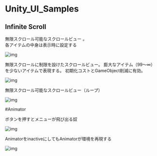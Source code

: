 Unity_UI_Samples
================

## Infinite Scroll

無限スクロール可能なスクロールビュー 。  
各アイテムの中身は表示時に設定する

![img](https://raw.githubusercontent.com/wiki/tsubaki/Unity_UI_Samples/img/scroll9.gif)

無限スクロールに制限を設けたスクロールビュー。
膨大なアイテム（99〜∞）を少ないアイテムで表現する。
初期化コストとGameObject削減に有効。

![img](https://raw.githubusercontent.com/wiki/tsubaki/Unity_UI_Samples/img/scroll8.gif)


無限スクロール可能なスクロールビュー（ループ）

![img](https://raw.githubusercontent.com/wiki/tsubaki/Unity_UI_Samples/img/scroll6.gif)

#Animator

ボタンを押すとメニューが飛び出る奴  

![img](https://raw.githubusercontent.com/wiki/tsubaki/Unity_UI_Samples/img/active2.gif)

AnimatorをinactiveにしてもAnimatorが環境を再現する

![img](https://raw.githubusercontent.com/wiki/tsubaki/Unity_UI_Samples/img/activedeactive.gif)
